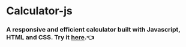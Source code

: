# Calculator-js

### A responsive and efficient calculator built with Javascript, HTML and CSS. Try it [here](https://santi-3rd.github.io/Calculator-js/).👈 